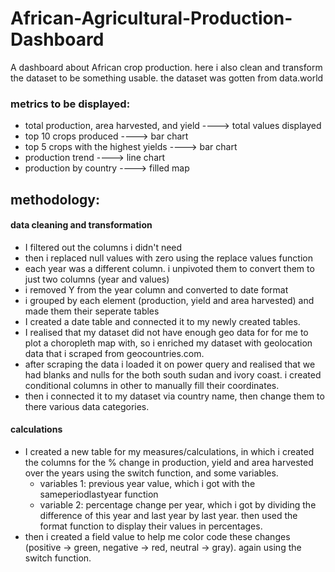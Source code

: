 # African-Agricultural-Production-Dashboard
A dashboard about African crop production. here i also clean and transform the dataset to be something usable.
the dataset was gotten from data.world

### metrics to be displayed:
- total production, area harvested, and yield   ----> total values displayed
- top 10 crops produced                         ----> bar chart
- top 5 crops with the highest yields           ----> bar chart
- production trend                              ----> line chart
- production by country                         ----> filled map   

## methodology:
#### data cleaning and transformation
- I filtered out the columns i didn't need
- then i replaced null values with zero using the replace values function
- each year was a different column. i unpivoted them to convert them to just two columns (year and values)
- i removed Y from the year column and converted to date format
- i grouped by each element (production, yield and area harvested) and made them their seperate tables
- I created a date table and connected it to my newly created tables.
- I realised that my dataset did not have enough geo data for for me to plot a choropleth map with, so i enriched my dataset with geolocation data that i scraped from geocountries.com.
- after scraping the data i loaded it on power query and realised that we had blanks and nulls for the both south sudan and ivory coast. i created conditional columns in other to manually fill their coordinates.
- then i connected it to my dataset via country name, then change them to there various data categories.
#### calculations
- I created a new table for my measures/calculations, in which i created the columns for the % change in production, yield and area harvested over the years using the switch function, and some variables.
  - variables 1: previous year value, which i got with the sameperiodlastyear function
  - variable 2: percentage change per year, which i got by dividing the difference of this year and last year by last year. then used the format function to display their values in percentages.
- then i created a field value to help me color code these changes (positive -> green, negative -> red, neutral -> gray). again using the switch function.
